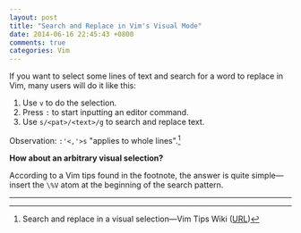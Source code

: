 ```yaml
---
layout: post
title: "Search and Replace in Vim's Visual Mode"
date: 2014-06-16 22:45:43 +0800
comments: true
categories: Vim
---
```


If you want to select some lines of text and search for a word to
replace in Vim, many users will do it like this:

1. Use `v` to do the selection.
2. Press `:` to start inputting an editor command.
3. Use `s/<pat>/<text>/g` to search and replace text.

Observation: `:'<,'>s` "applies to whole lines".[^1]

**How about an arbitrary visual selection?**

According to a Vim tips found in the footnote, the answer is quite
simple—insert the `\%V` atom at the beginning of the search pattern.

---

[^1]: Search and replace in a visual selection—Vim Tips Wiki ([URL][VimTipsWiki])

[VimTipsWiki]: http://vim.wikia.com/wiki/Search_and_replace_in_a_visual_selection
